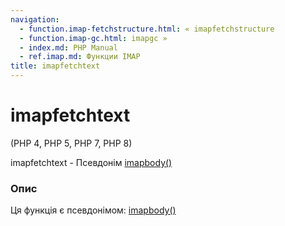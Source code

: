 ```yaml
---
navigation:
  - function.imap-fetchstructure.html: « imapfetchstructure
  - function.imap-gc.html: imapgc »
  - index.md: PHP Manual
  - ref.imap.md: Функции IMAP
title: imapfetchtext
---
```

# imapfetchtext

(PHP 4, PHP 5, PHP 7, PHP 8)

imapfetchtext - Псевдонім [imapbody()](function.imap-body.html)

### Опис

Ця функція є псевдонімом: [imapbody()](function.imap-body.html)
